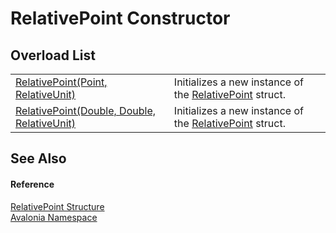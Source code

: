 # RelativePoint Constructor


## Overload List
<table>
<tr>
<td><a href="M_Avalonia_RelativePoint__ctor">RelativePoint(Point, RelativeUnit)</a></td>
<td>Initializes a new instance of the <a href="T_Avalonia_RelativePoint">RelativePoint</a> struct.</td>
</tr>
<tr>
<td><a href="M_Avalonia_RelativePoint__ctor_1">RelativePoint(Double, Double, RelativeUnit)</a></td>
<td>Initializes a new instance of the <a href="T_Avalonia_RelativePoint">RelativePoint</a> struct.</td>
</tr>
</table>

## See Also


#### Reference
<a href="T_Avalonia_RelativePoint">RelativePoint Structure</a>  
<a href="N_Avalonia">Avalonia Namespace</a>  

